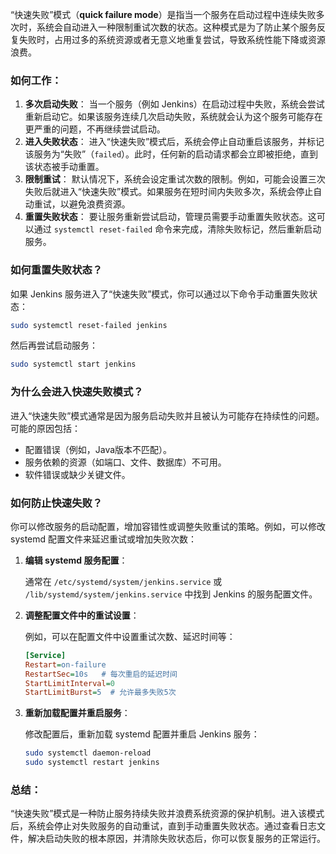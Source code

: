 “快速失败”模式（**quick failure mode**）是指当一个服务在启动过程中连续失败多次时，系统会自动进入一种限制重试次数的状态。这种模式是为了防止某个服务反复失败时，占用过多的系统资源或者无意义地重复尝试，导致系统性能下降或资源浪费。

### 如何工作：

1. **多次启动失败**： 当一个服务（例如 Jenkins）在启动过程中失败，系统会尝试重新启动它。如果该服务连续几次启动失败，系统就会认为这个服务可能存在更严重的问题，不再继续尝试启动。
2. **进入失败状态**： 进入“快速失败”模式后，系统会停止自动重启该服务，并标记该服务为“失败”（`failed`）。此时，任何新的启动请求都会立即被拒绝，直到该状态被手动重置。
3. **限制重试**： 默认情况下，系统会设定重试次数的限制。例如，可能会设置三次失败后就进入“快速失败”模式。如果服务在短时间内失败多次，系统会停止自动重试，以避免浪费资源。
4. **重置失败状态**： 要让服务重新尝试启动，管理员需要手动重置失败状态。这可以通过 `systemctl reset-failed` 命令来完成，清除失败标记，然后重新启动服务。

### 如何重置失败状态？

如果 Jenkins 服务进入了“快速失败”模式，你可以通过以下命令手动重置失败状态：

```bash
sudo systemctl reset-failed jenkins
```

然后再尝试启动服务：

```bash
sudo systemctl start jenkins
```

### 为什么会进入快速失败模式？

进入“快速失败”模式通常是因为服务启动失败并且被认为可能存在持续性的问题。可能的原因包括：

- 配置错误（例如，Java版本不匹配）。
- 服务依赖的资源（如端口、文件、数据库）不可用。
- 软件错误或缺少关键文件。

### 如何防止快速失败？

你可以修改服务的启动配置，增加容错性或调整失败重试的策略。例如，可以修改 systemd 配置文件来延迟重试或增加失败次数：

1. **编辑 systemd 服务配置**：

   通常在 `/etc/systemd/system/jenkins.service` 或 `/lib/systemd/system/jenkins.service` 中找到 Jenkins 的服务配置文件。

2. **调整配置文件中的重试设置**：

   例如，可以在配置文件中设置重试次数、延迟时间等：

   ```ini
   [Service]
   Restart=on-failure
   RestartSec=10s   # 每次重启的延迟时间
   StartLimitInterval=0
   StartLimitBurst=5  # 允许最多失败5次
   ```

3. **重新加载配置并重启服务**：

   修改配置后，重新加载 systemd 配置并重启 Jenkins 服务：

   ```bash
   sudo systemctl daemon-reload
   sudo systemctl restart jenkins
   ```

### 总结：

“快速失败”模式是一种防止服务持续失败并浪费系统资源的保护机制。进入该模式后，系统会停止对失败服务的自动重试，直到手动重置失败状态。通过查看日志文件，解决启动失败的根本原因，并清除失败状态后，你可以恢复服务的正常运行。